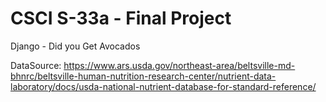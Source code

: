 # CSCI S-33a - Final Project

Django - Did you Get Avocados

DataSource:
https://www.ars.usda.gov/northeast-area/beltsville-md-bhnrc/beltsville-human-nutrition-research-center/nutrient-data-laboratory/docs/usda-national-nutrient-database-for-standard-reference/
